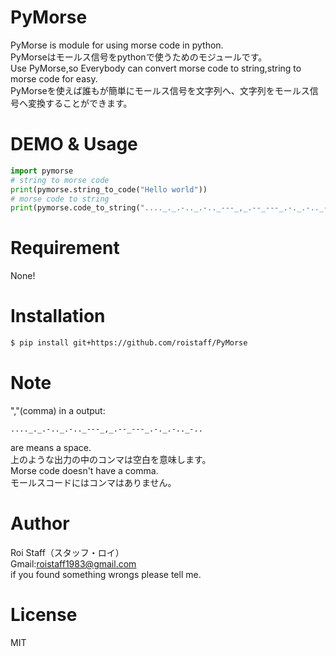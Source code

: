 # PyMorse
PyMorse is module for using morse code in python.  
PyMorseはモールス信号をpythonで使うためのモジュールです。  
Use PyMorse,so Everybody can convert morse code to string,string to morse code for easy.  
PyMorseを使えば誰もが簡単にモールス信号を文字列へ、文字列をモールス信号へ変換することができます。
# DEMO & Usage
```Python  
import pymorse
# string to morse code
print(pymorse.string_to_code("Hello world"))
# morse code to string
print(pymorse.code_to_string("...._._.-.._.-.._---_,_.--_---_.-._.-.._-..")) # A comma means a space.
```
# Requirement
None!
# Installation
```bash
$ pip install git+https://github.com/roistaff/PyMorse
```
# Note
  ","(comma) in a output:
 ```
 ...._._.-.._.-.._---_,_.--_---_.-._.-.._-..
 ```
 are means a space.  
 上のような出力の中のコンマは空白を意味します。  
 Morse code doesn't have a comma.   
 モールスコードにはコンマはありません。
# Author
 Roi Staff（スタッフ・ロイ）  
 Gmail:roistaff1983@gmail.com  
 if you found something wrongs please tell me.
# License
MIT
